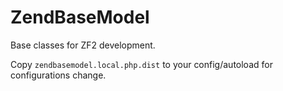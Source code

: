 # ZendBaseModel
Base classes for ZF2 development.

Copy `zendbasemodel.local.php.dist` to your config/autoload for configurations change.
